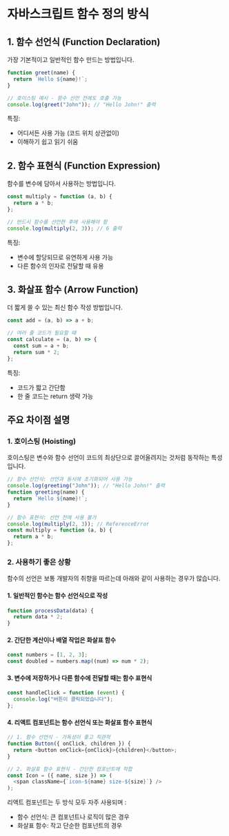 # 자바스크립트 함수 정의 방식

## 1. 함수 선언식 (Function Declaration)

가장 기본적이고 일반적인 함수 만드는 방법입니다.

```javascript
function greet(name) {
  return `Hello ${name}!`;
}

// 호이스팅 예시 - 함수 선언 전에도 호출 가능
console.log(greet("John")); // "Hello John!" 출력
```

특징:

- 어디서든 사용 가능 (코드 위치 상관없이)
- 이해하기 쉽고 읽기 쉬움

## 2. 함수 표현식 (Function Expression)

함수를 변수에 담아서 사용하는 방법입니다.

```javascript
const multiply = function (a, b) {
  return a * b;
};

// 반드시 함수를 선언한 후에 사용해야 함
console.log(multiply(2, 3)); // 6 출력
```

특징:

- 변수에 할당되므로 유연하게 사용 가능
- 다른 함수의 인자로 전달할 때 유용

## 3. 화살표 함수 (Arrow Function)

더 짧게 쓸 수 있는 최신 함수 작성 방법입니다.

```javascript
const add = (a, b) => a + b;

// 여러 줄 코드가 필요할 때
const calculate = (a, b) => {
  const sum = a + b;
  return sum * 2;
};
```

특징:

- 코드가 짧고 간단함
- 한 줄 코드는 return 생략 가능

## 주요 차이점 설명

### 1. 호이스팅 (Hoisting)

호이스팅은 변수와 함수 선언이 코드의 최상단으로 끌어올려지는 것처럼 동작하는 특성입니다.

```javascript
// 함수 선언식: 선언과 동시에 초기화되어 사용 가능
console.log(greeting("John")); // "Hello John!" 출력
function greeting(name) {
  return `Hello ${name}!`;
}

// 함수 표현식: 선언 전에 사용 불가
console.log(multiply(2, 3)); // ReferenceError
const multiply = function (a, b) {
  return a * b;
};
```

### 2. 사용하기 좋은 상황

함수의 선언은 보통 개발자의 취향을 따르는데 아래와 같이 사용하는 경우가 많습니다.

#### 1. 일반적인 함수는 함수 선언식으로 작성

```javascript
function processData(data) {
  return data * 2;
}
```

#### 2. 간단한 계산이나 배열 작업은 화살표 함수

```javascript
const numbers = [1, 2, 3];
const doubled = numbers.map((num) => num * 2);
```

#### 3. 변수에 저장하거나 다른 함수에 전달할 때는 함수 표현식

```javascript
const handleClick = function (event) {
  console.log("버튼이 클릭되었습니다");
};
```

#### 4. 리액트 컴포넌트는 함수 선언식 또는 화살표 함수 표현식

```javascript
// 1. 함수 선언식 - 가독성이 좋고 직관적
function Button({ onClick, children }) {
  return <button onClick={onClick}>{children}</button>;
}

// 2. 화살표 함수 표현식 - 간단한 컴포넌트에 적합
const Icon = ({ name, size }) => (
  <span className={`icon-${name} size-${size}`} />
);
```

리액트 컴포넌트는 두 방식 모두 자주 사용되며 :

- 함수 선언식: 큰 컴포넌트나 로직이 많은 경우
- 화살표 함수: 작고 단순한 컴포넌트의 경우
